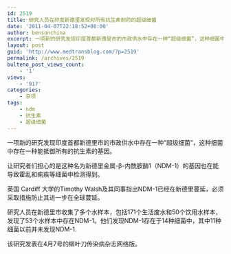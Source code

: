 ```yaml
---
id: 2519
title: 研究人员在印度新德里发现对所有抗生素耐药的超级细菌
date: '2011-04-07T22:18:52+00:00'
author: bensonchina
excerpt: 一项新的研究发现印度首都新德里市的市政供水中存在一种“超级细菌”，这种细菌中存在一种能抵御所有的抗生素的基因。
layout: post
guid: 'http://www.medtransblog.com/?p=2519'
permalink: /archives/2519
bulteno_post_views_count:
    - '1'
views:
    - '917'
categories:
    - 杂项
tags:
    - ndm
    - 抗生素
    - 超级细菌
---
```


一项新的研究发现印度首都新德里市的市政供水中存在一种“超级细菌”，这种细菌中存在一种能抵御所有的抗生素的基因。

让研究者们担心的是这种名为新德里金属-β-内酰胺酶1（NDM-1）的基因也在能导致霍乱和痢疾等细菌中检测得到。

英国 Cardiff 大学的Timothy Walsh及其同事指出NDM-1已经在新德里蔓延，必须采取措施防止其进一步在全球蔓延。

研究人员在新德里市收集了多个水样本，包括171个生活废水和50个饮用水样本，发现了53个水样本中存在NDM-1。他们发现NDM-1存在于14种细菌中，其中11种细菌以前并未发现NDM-1.

该研究发表在4月7号的柳叶刀传染病杂志网络版。